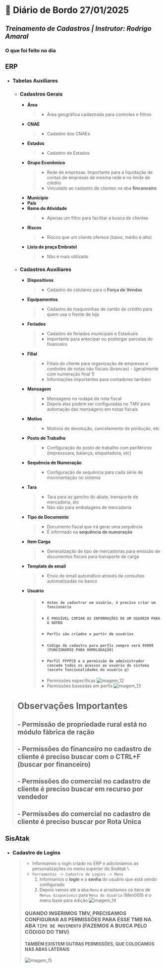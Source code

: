 # 📌 **Diário de Bordo 27/01/2025**
## *Treinamento de Cadastros | Instrutor: Rodrigo Amaral*

### **O que foi feito no dia**

## ERP
- ### Tabelas Auxiliares
    - ### Cadastros Gerais
        - **Área**
            > - Área geográfica cadastrada para controles e filtros
        - **CNAE**
            > - Cadastro dos CNAEs
        - **Estados**
            > - Cadastro de Estados
        - **Grupo Econômico**
            > - Rede de empresas. Importante para a liquidação de contas de empresas de mesma rede e no limite de crédito
            > - Vinculado ao cadastro de clientes na aba **fincanceiro**
        - **Município**
        - **País**
        - **Ramo de Atividade**
            > - Apenas um filtro para facilitar a busca de clientes
        - **Riscos**
            > - Riscos que um cliente oferece (baixo, médio e alto)
        - **Lista de praça Embratel**
            > - Não é mais utilizado

    - ### Cadastros Auxiliares
        - **Dispositivos**
            > - Cadastro de celulares para o **Força de Vendas**

        - **Equipamentos**
            > - Cadastro de maquininhas de cartão de crédito para quem usa o frente de loja

        - **Feriados**
            > - Cadastro de feriados municipais e Estaduais
            > - Importante para antecipar ou postergar parcelas do financeiro

        - **Filial**
            > - Filiais do cliente para organização de empresas e controles de notas não fiscais (brancas) - (geralmente com numeração final 1)
            > - Informações importantes para contadores também

        - **Mensagem**
            > - Mensagens no rodapé da nota fiscal
            > - Depois elas podem ser configuradas no TMV para automação das mensagens em notas fiscais

        - **Motivo**
            > - Motivos de devolução, cancelamento de pordução, etc

        - **Posto de Trabalho**
            > - Configuração do posto de trabalho com periféricos (impressoara, balança, etiquetadora, etc)

        - **Sequência de Numeração**
            > - Configuração de sequência para cada série de movimentação no sistema

        - **Tara**
            > - Tara para as gancho do abate, transporte de mercadoria, etc
            > - Não são para embalagens de mercadoria

        - **Tipo de Documento**
            > - Documento fiscal que irá gerar uma sequência
            > - É informado na **sequência de numeração**

        - **Item Carga**
            > - Generalização de tipo de mercadorias para emissão de documentos fiscais para transporte de carga

        - **Template de email**
            > - Envio de email automático através de consultas automatizadas no banco

        - **Usuário**
            > - #### **`Antes de cadastrar um usuário, é preciso criar um funcionário`**
            > -  #### **`É POSSÍVEL COPIAR AS INFORMAÇÕES DE UM USUÁRIO PARA O OUTRO`**
            > -  #### **`Perfis são criados a partir de usuários`**
            > -  #### **`Código de cadastro para perfis sempre será 86000 (FUNCIONÁRIO PARA HOMOLOGAÇÃO)`**
            > - #### **`Perfil PFPPCD e a permissão de administrador concede todos os acessos ao usuário do sistema (exceto funcionalidades do usuário @)`**
            > - Permissões específicas
                ![imagem_12](/imagens/imagem_12.png)
            > - Permissões baseadas em perfis
                ![imagem_13](/imagens/imagem_13.png)

> # Observações Importantes
>   ## - Permissão de propriedade rural está no módulo fábrica de ração
>   ## - Permissões do financeiro no cadastro de cliente é preciso buscar com o CTRL+F (buscar por financeiro)
>   ## - Permissões do comercial no cadastro de cliente é preciso buscar em recurso por vendedor
>   ## - Permissões do comercial no cadastro de cliente é preciso buscar por Rota Unica

## SisAtak
- ### Cadastro de Logins
    > - Informamos o login criado no ERP e adicionamos as personalizações no menu superior do SisAtak \
    > - `Ferramentas -> Cadastro de Logins -> Menu`
    >   1. Informamos o **login** e a **senha** do usuário que está sendo configurado
    >   2. Depois vamos até a aba `Menu` e arrastamos os itens de `Menus disponíveis` para `Menu do Usuário` (Men000) é o menu base para edição
    >   ![imagem_14](/imagens/imagem_14.png)
    > ### QUANDO INSERIMOS TMV, PRECISAMOS CONFIGURAR AS PERMISSÕES PARA ESSE TMB NA ABA `TIPO DE MOVIMENTO` (FAZEMOS A BUSCA PELO CÓDIGO DO TMV)
    > #### TAMBÉM EXISTEM OUTRAS PERMISSÕES, QUE COLOCAMOS NAS ABAS LATERAIS
    > ![imagem_15](/imagens/imagem_15.png)